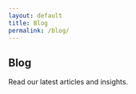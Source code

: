 ```yaml
---
layout: default
title: Blog
permalink: /blog/
---
```


<section class="container mx-auto p-6">
  <h1 class="text-3xl font-bold text-gray-800">Blog</h1>
  <p class="text-gray-600 mt-4">Read our latest articles and insights.</p>
</section>